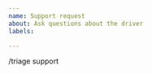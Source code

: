 ```yaml
---
name: Support request
about: Ask questions about the driver
labels:

---
```


<!-- 
STOP -- PLEASE READ!

GitHub is not the right place for support requests.

If you're looking for help, post your question on the [Kubernetes Slack ](http://slack.k8s.io/) provider-aws Channel.

If the matter is security related, please disclose it privately via https://kubernetes.io/security/.
-->

<!-- DO NOT EDIT BELOW THIS LINE -->

/triage support
